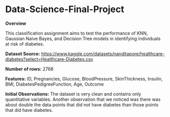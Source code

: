 # Data-Science-Final-Project

**Overview**

This classification assignment aims to test the performance of KNN, Gaussian Naive Bayes, and Decision Tree models in identifying individuals at risk of diabetes.

**Dataset Source:** https://www.kaggle.com/datasets/nanditapore/healthcare-diabetes?select=Healthcare-Diabetes.csv

**Number of rows:** 2768

**Features:** ID, Pregnancies, Glucose, BloodPressure, SkinThickness, Insulin, BMI, DiabetesPedigreeFunction, Age, Outcome

**Initial Observations:** The dataset is very clean and contains only quantitative variables. Another observation that we noticed was there was about double the data points that did not have diabetes than those points that did have diabetes.
